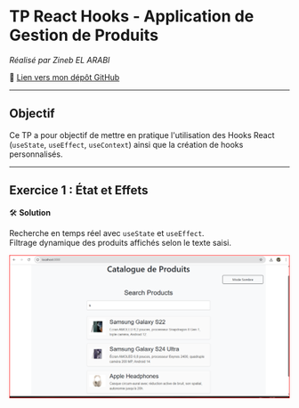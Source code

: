# TP React Hooks - Application de Gestion de Produits  
*Réalisé par Zineb EL ARABI*

🔗 [Lien vers mon dépôt GitHub](https://github.com/ZAINABELARABI/TP-React-hooks)

---

## Objectif

Ce TP a pour objectif de mettre en pratique l'utilisation des Hooks React (`useState`, `useEffect`, `useContext`) ainsi que la création de hooks personnalisés.

---

## Exercice 1 : État et Effets

🛠️ **Solution**

Recherche en temps réel avec `useState` et `useEffect`.  
Filtrage dynamique des produits affichés selon le texte saisi.

![Description de l'image](images/Screen1.png)  